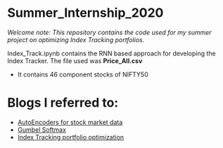 # Summer_Internship_2020
*Welcome note: This repository contains the code used for my summer project on optimizing Index Tracking portfolios.*

Index_Track.ipynb contains the RNN based approach for developing the Index Tracker.
The file used was **Price_All.csv**
* It contains 46 component stocks of NIFTY50

# Blogs I referred to:
* [AutoEncoders for stock market data](https://towardsdatascience.com/autoencoders-for-the-compression-of-stock-market-data-28e8c1a2da3e)
* [Gumbel Softmax](https://blog.evjang.com/2016/11/tutorial-categorical-variational.html)
* [Index Tracking portfolio optimization](https://towardsdatascience.com/index-tracking-portfolio-optimization-8250d27449e6)
